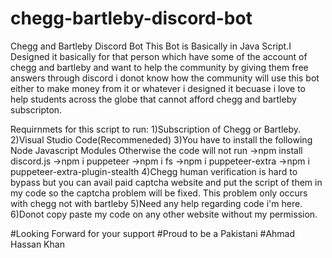 # chegg-bartleby-discord-bot
Chegg and Bartleby Discord Bot 
This Bot is Basically in Java Script.I Designed it basically for that person which have some of the account of chegg and bartleby and want to help the community
by giving them free answers through discord i donot know how the community will use this bot either to make money from it or whatever i designed it becuase i love
to help students across the globe that cannot afford chegg and bartleby subscripton.

Requirnmets for this script to run:
1)Subscription of Chegg or Bartleby.
2)Visual Studio Code(Recommeneded)
3)You have to install the following Node Javascript Modules Otherwise the code will not run
->npm install discord.js
->npm i puppeteer
->npm i fs
->npm i puppeteer-extra
->npm i puppeteer-extra-plugin-stealth
4)Chegg human verification is hard to bypass but you can avail paid captcha website and put the script of them in my code so the captcha problem will be fixed.
This problem only occurs with chegg not with bartleby
5)Need any help regarding code i'm here.
6)Donot copy paste my code on any other website without my permission.

#Looking Forward for your support 
#Proud to be a Pakistani
#Ahmad Hassan Khan
